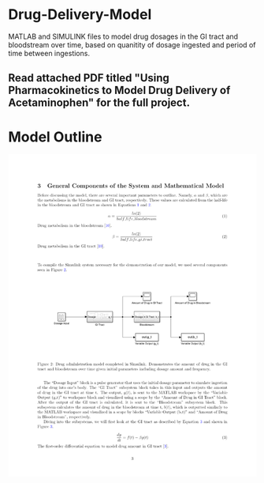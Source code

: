 # Drug-Delivery-Model
MATLAB and SIMULINK files to model drug dosages in the GI tract and bloodstream over time, based on quanitity of dosage ingested and period of time between ingestions.

## Read attached PDF titled "Using Pharmacokinetics to Model Drug Delivery of Acetaminophen" for the full project.

# Model Outline	
![alt text](https://github.com/wrickord/Drug-Delivery-Model/blob/main/Images/full-model.png)

